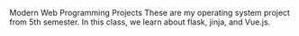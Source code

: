 Modern Web Programming Projects
These are my operating system project from 5th semester. In this class, we learn about flask, jinja, and Vue.js.
